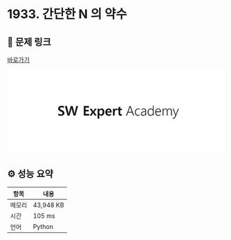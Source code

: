 # 1933. 간단한 N 의 약수

## 🔗 문제 링크

[바로가기](https://swexpertacademy.com/main/code/problem/problemDetail.do?contestProbId=AV5PhcWaAKIDFAUq)

![SWEA 로고](../../images/swea.jpg)

## ⚙️ 성능 요약

| 항목   | 내용      |
| ------ | --------- |
| 메모리 | 43,948 KB |
| 시간   | 105 ms    |
| 언어   | Python    |
